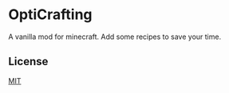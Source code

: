 # OptiCrafting

A vanilla mod for minecraft. Add some recipes to save your time.

## License

[MIT](LICENSE)
